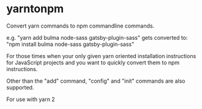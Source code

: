 # yarntonpm

Convert yarn commands to npm commandline commands.

e.g. "yarn add bulma node-sass gatsby-plugin-sass" gets converted to: "npm install bulma node-sass gatsby-plugin-sass"

For those times when your only given yarn oriented installation instructions for JavaScript projects and you want to quickly convert them to npm instructions.

Other than the "add" command, "config" and "init" commands are also supported.

For use with yarn 2
